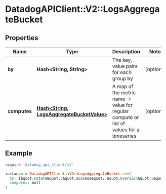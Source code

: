 # DatadogAPIClient::V2::LogsAggregateBucket

## Properties

| Name         | Type                                                                            | Description                                                                                 | Notes      |
| ------------ | ------------------------------------------------------------------------------- | ------------------------------------------------------------------------------------------- | ---------- |
| **by**       | **Hash&lt;String, String&gt;**                                                  | The key, value pairs for each group by                                                      | [optional] |
| **computes** | [**Hash&lt;String, LogsAggregateBucketValue&gt;**](LogsAggregateBucketValue.md) | A map of the metric name -&gt; value for regular compute or list of values for a timeseries | [optional] |

## Example

```ruby
require 'datadog_api_client/v2'

instance = DatadogAPIClient::V2::LogsAggregateBucket.new(
  by: {&quot;@state&quot;:&quot;success&quot;,&quot;@version&quot;:&quot;abc&quot;},
  computes: null
)
```
